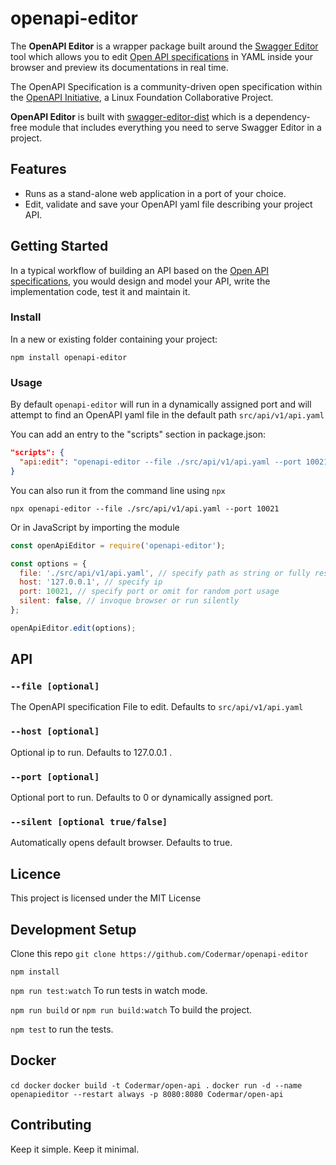 # openapi-editor

The **OpenAPI Editor** is a wrapper package built around the [Swagger Editor](https://github.com/swagger-api/swagger-editor) tool which allows you to edit [Open API specifications](https://github.com/OAI/OpenAPI-Specification) in YAML inside your browser and preview its documentations in real time.

The OpenAPI Specification is a community-driven open specification within the [OpenAPI Initiative](https://www.openapis.org/), a Linux Foundation Collaborative Project.

**OpenAPI Editor** is built with [swagger-editor-dist](https://www.npmjs.com/package/swagger-editor-dist) which is a dependency-free module that includes everything you need to serve Swagger Editor in a project.

## Features

* Runs as a stand-alone web application in a port of your choice.
* Edit, validate and save your OpenAPI yaml file describing your project API.

## Getting Started

In a typical workflow of building an API based on the [Open API specifications](https://github.com/OAI/OpenAPI-Specification), you would design and model your API, write the implementation code, test it and maintain it.

### Install

In a new or existing folder containing your project:

```npm install openapi-editor```

### Usage

By default ```openapi-editor``` will run in a dynamically assigned port and will attempt to find an OpenAPI yaml file in the default path ```src/api/v1/api.yaml```

You can add an entry to the "scripts" section in package.json:

```json
"scripts": {
  "api:edit": "openapi-editor --file ./src/api/v1/api.yaml --port 10021"
}
```

You can also run it from the command line using ```npx```

```npx openapi-editor --file ./src/api/v1/api.yaml --port 10021```

Or in JavaScript by importing the module

```javascript
const openApiEditor = require('openapi-editor');

const options = {
  file: './src/api/v1/api.yaml', // specify path as string or fully resolved path
  host: '127.0.0.1', // specify ip 
  port: 10021, // specify port or omit for random port usage
  silent: false, // invoque browser or run silently
};

openApiEditor.edit(options);
```

## API

### ```--file [optional]```

The OpenAPI specification File to edit. Defaults to ```src/api/v1/api.yaml```

### ```--host [optional]```

Optional ip to run. Defaults to 127.0.0.1 .

### ```--port [optional]```

Optional port to run. Defaults to 0 or dynamically assigned port.

### ```--silent [optional true/false]```

Automatically opens default browser. Defaults to true.

## Licence

This project is licensed under the MIT License

## Development Setup

Clone this repo ```git clone https://github.com/Codermar/openapi-editor```

```npm install```

```npm run test:watch``` To run tests in watch mode.

```npm run build``` or ```npm run build:watch``` To build the project.

  `npm test` to run the tests.

## Docker
```cd docker```
```docker build -t Codermar/open-api .```
```docker run -d --name openapieditor --restart always -p 8080:8080 Codermar/open-api```

## Contributing

Keep it simple. Keep it minimal.
